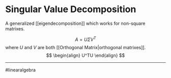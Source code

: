 # Singular Value Decomposition
A generalized [[eigendecomposition]] which works for non-square matrixes.

$$
A = U \Sigma V^{T}
$$
where $U$ and $V$ are both [[Orthogonal Matrix|orthogonal matrixes]].
$$
\begin{align}
U^TU
\end{align}
$$


---
#linearalgebra